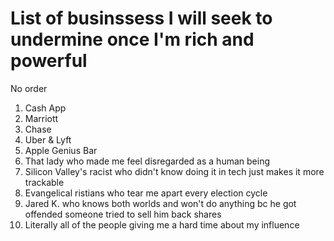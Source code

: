 # List of businssess I will seek to undermine once I'm rich and powerful
No order

1. Cash App
2. Marriott
3. Chase
4. Uber & Lyft
5. Apple Genius Bar
6. That lady who made me feel disregarded as a human being
7. Silicon Valley's racist who didn't know doing it in tech just makes it more trackable
8. Evangelical ristians who tear me apart every election cycle
9. Jared K. who knows both worlds and won't do anything bc he got offended someone tried to sell him back shares
10. Literally all of the people giving me a hard time about my influence
